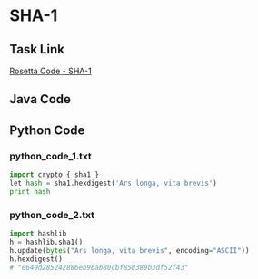 # SHA-1

## Task Link
[Rosetta Code - SHA-1](https://rosettacode.org/wiki/SHA-1)

## Java Code
## Python Code
### python_code_1.txt
```python
import crypto { sha1 }
let hash = sha1.hexdigest('Ars longa, vita brevis')
print hash

```

### python_code_2.txt
```python
import hashlib
h = hashlib.sha1()
h.update(bytes("Ars longa, vita brevis", encoding="ASCII"))
h.hexdigest()
# "e640d285242886eb96ab80cbf858389b3df52f43"

```

